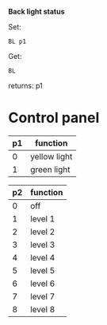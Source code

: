 __Back light status__

Set:

	BL p1

Get:

	BL

returns: p1

# Control panel

|p1|function|
|---|---|
|0|yellow light
|1|green light

|p2|function|
|---|---|
|0|off
|1|level 1
|2|level 2
|3|level 3
|4|level 4
|5|level 5
|6|level 6
|7|level 7
|8|level 8
